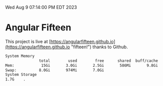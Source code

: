 Wed Aug  9 07:14:00 PM EDT 2023

# Angular Fifteen


This project is live at [https://angularfifteen.github.io](https://angularfifteen.github.io "fifteen!") thanks to Github.

```bash
System Memory
               total        used        free      shared  buff/cache   available
Mem:            15Gi       3.0Gi       2.5Gi       586Mi       9.8Gi        11Gi
Swap:          8.0Gi       974Mi       7.0Gi
System Storage
1.7G	.
```
